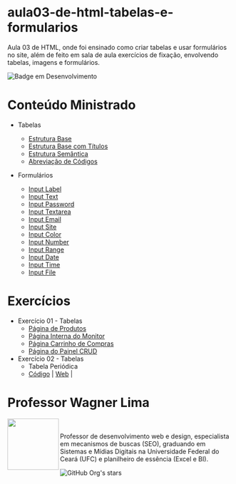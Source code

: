 # aula03-de-html-tabelas-e-formularios
 Aula 03 de HTML, onde foi ensinado como criar tabelas e usar formulários no site, além de feito em sala de aula exercícios de fixação, envolvendo tabelas, imagens e formulários. 

![Badge em Desenvolvimento](http://img.shields.io/static/v1?label=STATUS&message=FINALIZADO&color=GREEN&style=for-the-badge)

# Conteúdo Ministrado 

* Tabelas
  * [Estrutura Base](https://github.com/wagnerlimanet/aula03-de-html-tabelas-e-formularios/blob/main/tab-estrutura-simples-tabelas.html)
  * [Estrutura Base com Títulos](https://github.com/wagnerlimanet/aula03-de-html-tabelas-e-formularios/blob/main/tab-estrutura-titulo-tabelas.html)
  * [Estrutura Semântica](https://github.com/wagnerlimanet/aula03-de-html-tabelas-e-formularios/blob/main/tab-estrutura-semantica-tabelas.html)
  * [Abreviação de Códigos](https://github.com/wagnerlimanet/aula03-de-html-tabelas-e-formularios/blob/main/tab-abreviacao-de-codigos.html)
 
* Formulários
  * [Input Label](https://github.com/wagnerlimanet/aula03-de-html-tabelas-e-formularios/blob/main/form-label-input.html)
  * [Input Text](https://github.com/wagnerlimanet/aula03-de-html-tabelas-e-formularios/blob/main/form-input-text.html)
  * [Input Password](https://github.com/wagnerlimanet/aula03-de-html-tabelas-e-formularios/blob/main/form-input-password.html)
  * [Input Textarea](https://github.com/wagnerlimanet/aula03-de-html-tabelas-e-formularios/blob/main/form-textarea.html)
  * [Input Email](https://github.com/wagnerlimanet/aula03-de-html-tabelas-e-formularios/blob/main/form-input-email.html)
  * [Input Site](https://github.com/wagnerlimanet/aula03-de-html-tabelas-e-formularios/blob/main/form-input-site.html)
  * [Input Color](https://github.com/wagnerlimanet/aula03-de-html-tabelas-e-formularios/blob/main/form-input-color.html)
  * [Input Number](https://github.com/wagnerlimanet/aula03-de-html-tabelas-e-formularios/blob/main/form-input-number.html)
  * [Input Range](https://github.com/wagnerlimanet/aula03-de-html-tabelas-e-formularios/blob/main/form-input-range.html)
  * [Input Date](https://github.com/wagnerlimanet/aula03-de-html-tabelas-e-formularios/blob/main/form-input-date.html)
  * [Input Time](https://github.com/wagnerlimanet/aula03-de-html-tabelas-e-formularios/blob/main/form-input-time.html)
  * [Input File](https://github.com/wagnerlimanet/aula03-de-html-tabelas-e-formularios/blob/main/form-input-file.html)

  
# Exercícios 

* Exercício 01 - Tabelas
  * [Página de Produtos](https://github.com/wagnerlimanet/aula03-de-html-tabelas-e-formularios/blob/main/exercicio001-%5Bp1%5D-tabelas-produtos.html)
  * [Página Interna do Monitor](https://github.com/wagnerlimanet/aula03-de-html-tabelas-e-formularios/blob/main/exercicio001-%5Bp2%5D-tabelas-monitor.html)
  * [Página Carrinho de Compras](https://github.com/wagnerlimanet/aula03-de-html-tabelas-e-formularios/blob/main/exercicio001-%5Bp3%5D-tabelas-carrinho-de-compras.html) 
  * [Página do Painel CRUD](https://github.com/wagnerlimanet/aula03-de-html-tabelas-e-formularios/blob/main/exercicio001-%5Bp4%5D-tabelas-painel-admin.html)
* Exercício 02 - Tabelas
  * Tabela Periódica
   * [Código](https://github.com/wagnerlimanet/aula03-de-html-tabelas-e-formularios/blob/main/exercicio002-tabelas-tabela-periodica.html) | [Web](https://wagnerlimanet.github.io/aula03-de-html-tabelas-e-formularios/exercicio002-tabelas-tabela-periodica.html) | 

# Professor Wagner Lima
<img loading="lazy" src="https://avatars.githubusercontent.com/u/80631657?v=4" width=115 align=left>
<br>
<p> Professor de desenvolvimento web e design, especialista em mecanismos de buscas (SEO), graduando em Sistemas e Mídias Digitais na Universidade Federal do Ceará (UFC) e planilheiro de essência (Excel e BI). </p> 

![GitHub Org's stars](https://img.shields.io/github/stars/wagnerlimanet?style=social)
